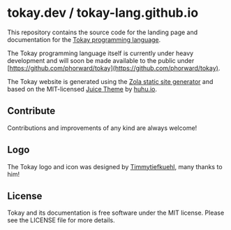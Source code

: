 # tokay.dev / tokay-lang.github.io

This repository contains the source code for the landing page and documentation for the [Tokay programming language](https://tokay.dev).

The Tokay programming language itself is currently under heavy development and will soon be made available to the public under [https://github.com/phorward/tokay](https://github.com/phorward/tokay).

The Tokay website is generated using the [Zola static site generator](https://getzola.org) and based on the MIT-licensed [Juice Theme](https://juice.huhu.io/) by [huhu.io](https://huhu.io/).

## Contribute

Contributions and improvements of any kind are always welcome!

## Logo

The Tokay logo and icon was designed by [Timmytiefkuehl](https://github.com/timmytiefkuehl), many thanks to him!

## License

Tokay and its documentation is free software under the MIT license.
Please see the LICENSE file for more details.
